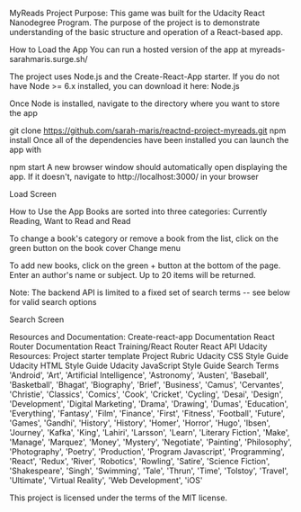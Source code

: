 MyReads
Project Purpose:
This game was built for the Udacity React Nanodegree Program. The purpose of the project is to demonstrate understanding of the basic structure and operation of a React-based app.

How to Load the App
You can run a hosted version of the app at myreads-sarahmaris.surge.sh/

The project uses Node.js and the Create-React-App starter. If you do not have Node >= 6.x installed, you can download it here: Node.js

Once Node is installed, navigate to the directory where you want to store the app

git clone https://github.com/sarah-maris/reactnd-project-myreads.git
npm install
Once all of the dependencies have been installed you can launch the app with

npm start
A new browser window should automatically open displaying the app. If it doesn't, navigate to http://localhost:3000/ in your browser

Load Screen

How to Use the App
Books are sorted into three categories: Currently Reading, Want to Read and Read

To change a book's category or remove a book from the list, click on the green button on the book cover Change menu

To add new books, click on the green + button at the bottom of the page. Enter an author's name or subject. Up to 20 items will be returned.

Note: The backend API is limited to a fixed set of search terms -- see below for valid search options

Search Screen

Resources and Documentation:
Create-react-app Documentation
React Router Documentation
React Training/React Router
React API
Udacity Resources:
Project starter template
Project Rubric
Udacity CSS Style Guide
Udacity HTML Style Guide
Udacity JavaScript Style Guide
Search Terms
'Android', 'Art', 'Artificial Intelligence', 'Astronomy', 'Austen', 'Baseball', 'Basketball', 'Bhagat', 'Biography', 'Brief', 'Business', 'Camus', 'Cervantes', 'Christie', 'Classics', 'Comics', 'Cook', 'Cricket', 'Cycling', 'Desai', 'Design', 'Development', 'Digital Marketing', 'Drama', 'Drawing', 'Dumas', 'Education', 'Everything', 'Fantasy', 'Film', 'Finance', 'First', 'Fitness', 'Football', 'Future', 'Games', 'Gandhi', 'History', 'History', 'Homer', 'Horror', 'Hugo', 'Ibsen', 'Journey', 'Kafka', 'King', 'Lahiri', 'Larsson', 'Learn', 'Literary Fiction', 'Make', 'Manage', 'Marquez', 'Money', 'Mystery', 'Negotiate', 'Painting', 'Philosophy', 'Photography', 'Poetry', 'Production', 'Program Javascript', 'Programming', 'React', 'Redux', 'River', 'Robotics', 'Rowling', 'Satire', 'Science Fiction', 'Shakespeare', 'Singh', 'Swimming', 'Tale', 'Thrun', 'Time', 'Tolstoy', 'Travel', 'Ultimate', 'Virtual Reality', 'Web Development', 'iOS'

This project is licensed under the terms of the MIT license.
